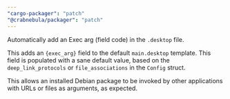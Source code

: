```yaml
---
"cargo-packager": "patch"
"@crabnebula/packager": "patch"
---
```


Automatically add an Exec arg (field code) in the `.desktop` file.

This adds an `{exec_arg}` field to the default `main.desktop` template.
This field is populated with a sane default value, based on the
`deep_link_protocols` or `file_associations` in the `Config` struct.

This allows an installed Debian package to be invoked by other
applications with URLs or files as arguments, as expected.
